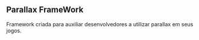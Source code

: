 ## Parallax FrameWork

Framework criada para auxiliar desenvolvedores a utilizar parallax em seus jogos.
